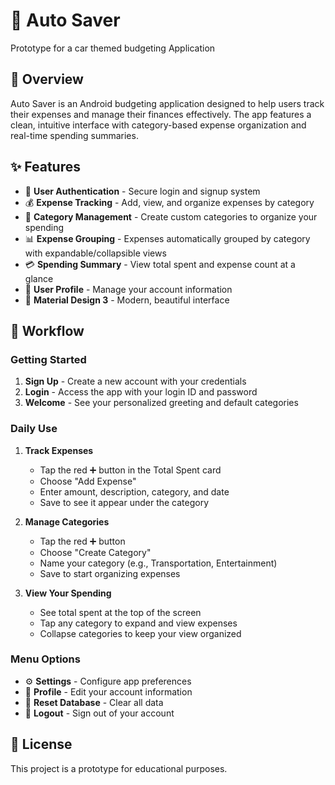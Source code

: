 # 🚗 Auto Saver
Prototype for a car themed budgeting Application

## 📱 Overview
Auto Saver is an Android budgeting application designed to help users track their expenses and manage their finances effectively. The app features a clean, intuitive interface with category-based expense organization and real-time spending summaries.

## ✨ Features
- 🔐 **User Authentication** - Secure login and signup system
- 💰 **Expense Tracking** - Add, view, and organize expenses by category
- 📂 **Category Management** - Create custom categories to organize your spending
- 📊 **Expense Grouping** - Expenses automatically grouped by category with expandable/collapsible views
- 💳 **Spending Summary** - View total spent and expense count at a glance
- 👤 **User Profile** - Manage your account information
- 🎨 **Material Design 3** - Modern, beautiful interface

## 🔄 Workflow

### Getting Started
1. **Sign Up** - Create a new account with your credentials
2. **Login** - Access the app with your login ID and password
3. **Welcome** - See your personalized greeting and default categories

### Daily Use
1. **Track Expenses** 
   - Tap the red ➕ button in the Total Spent card
   - Choose "Add Expense"
   - Enter amount, description, category, and date
   - Save to see it appear under the category

2. **Manage Categories**
   - Tap the red ➕ button
   - Choose "Create Category"
   - Name your category (e.g., Transportation, Entertainment)
   - Save to start organizing expenses

3. **View Your Spending**
   - See total spent at the top of the screen
   - Tap any category to expand and view expenses
   - Collapse categories to keep your view organized

### Menu Options
- ⚙️ **Settings** - Configure app preferences
- 👤 **Profile** - Edit your account information  
- 🔄 **Reset Database** - Clear all data
- 🚪 **Logout** - Sign out of your account

## 📄 License
This project is a prototype for educational purposes.
